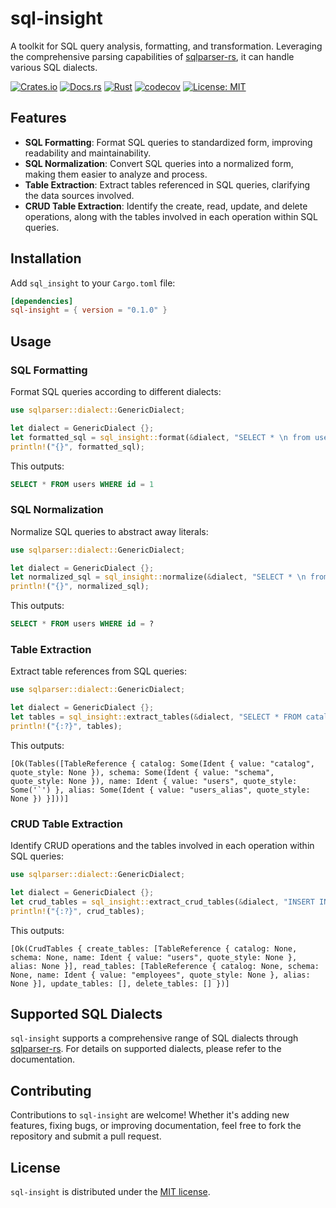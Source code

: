 # sql-insight

A toolkit for SQL query analysis, formatting, and transformation.
Leveraging the comprehensive parsing capabilities of [sqlparser-rs](https://github.com/sqlparser-rs/sqlparser-rs), it can handle various SQL dialects.

[![Crates.io](https://img.shields.io/crates/v/sql-insight.svg)](https://crates.io/crates/sql-insight)
[![Docs.rs](https://docs.rs/sql-insight/badge.svg)](https://docs.rs/sql-insight)
[![Rust](https://github.com/takaebato/sql-insight/actions/workflows/rust.yaml/badge.svg?branch=master)](https://github.com/takaebato/sql-insight/actions/workflows/rust.yaml)
[![codecov](https://codecov.io/gh/takaebato/sql-insight/graph/badge.svg?token=Z1KYAWA3HY)](https://codecov.io/gh/takaebato/sql-insight)
[![License: MIT](https://img.shields.io/badge/License-MIT-blue.svg)](https://opensource.org/licenses/MIT)

## Features

- **SQL Formatting**: Format SQL queries to standardized form, improving readability and maintainability.
- **SQL Normalization**: Convert SQL queries into a normalized form, making them easier to analyze and process.
- **Table Extraction**: Extract tables referenced in SQL queries, clarifying the data sources involved.
- **CRUD Table Extraction**: Identify the create, read, update, and delete operations, along with the tables involved in each operation within SQL queries.

## Installation

Add `sql_insight` to your `Cargo.toml` file:

```toml
[dependencies]
sql-insight = { version = "0.1.0" }
```

## Usage

### SQL Formatting

Format SQL queries according to different dialects:

```rust
use sqlparser::dialect::GenericDialect;

let dialect = GenericDialect {};
let formatted_sql = sql_insight::format(&dialect, "SELECT * \n from users   WHERE id = 1").unwrap();
println!("{}", formatted_sql);
```

This outputs:

```sql
SELECT * FROM users WHERE id = 1
```

### SQL Normalization

Normalize SQL queries to abstract away literals:

```rust
use sqlparser::dialect::GenericDialect;

let dialect = GenericDialect {};
let normalized_sql = sql_insight::normalize(&dialect, "SELECT * \n from users   WHERE id = 1").unwrap();
println!("{}", normalized_sql);
```

This outputs:

```sql
SELECT * FROM users WHERE id = ?
```


### Table Extraction

Extract table references from SQL queries:

```rust
use sqlparser::dialect::GenericDialect;

let dialect = GenericDialect {};
let tables = sql_insight::extract_tables(&dialect, "SELECT * FROM catalog.schema.`users` as users_alias").unwrap();
println!("{:?}", tables);
```

This outputs:

```
[Ok(Tables([TableReference { catalog: Some(Ident { value: "catalog", quote_style: None }), schema: Some(Ident { value: "schema", quote_style: None }), name: Ident { value: "users", quote_style: Some('`') }, alias: Some(Ident { value: "users_alias", quote_style: None }) }]))]
```

### CRUD Table Extraction

Identify CRUD operations and the tables involved in each operation within SQL queries:

```rust
use sqlparser::dialect::GenericDialect;

let dialect = GenericDialect {};
let crud_tables = sql_insight::extract_crud_tables(&dialect, "INSERT INTO users (name) SELECT name FROM employees").unwrap();
println!("{:?}", crud_tables);
```

This outputs:

```
[Ok(CrudTables { create_tables: [TableReference { catalog: None, schema: None, name: Ident { value: "users", quote_style: None }, alias: None }], read_tables: [TableReference { catalog: None, schema: None, name: Ident { value: "employees", quote_style: None }, alias: None }], update_tables: [], delete_tables: [] })]
```

## Supported SQL Dialects

`sql-insight` supports a comprehensive range of SQL dialects through [sqlparser-rs](https://github.com/sqlparser-rs/sqlparser-rs). For details on supported dialects, please refer to the documentation.

## Contributing

Contributions to `sql-insight` are welcome! Whether it's adding new features, fixing bugs, or improving documentation, feel free to fork the repository and submit a pull request.

## License

`sql-insight` is distributed under the [MIT license](https://github.com/takaebato/sql-insight/blob/master/LICENSE.txt).
